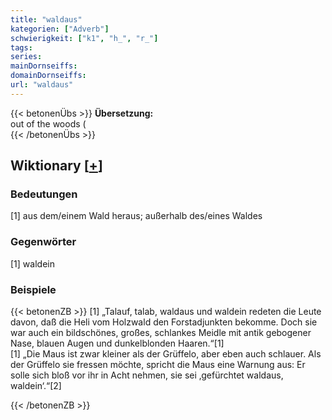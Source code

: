 ```yaml
---
title: "waldaus"
kategorien: ["Adverb"]
schwierigkeit: ["k1", "h_", "r_"]
tags:
series:
mainDornseiffs:
domainDornseiffs:
url: "waldaus"
---
```


{{< betonenÜbs >}}
**Übersetzung:**  
out of the woods (  
{{< /betonenÜbs >}}

## Wiktionary [[+](https://de.wiktionary.org/wiki/waldaus)]

### Bedeutungen
[1] aus dem/einem Wald heraus; außerhalb des/eines Waldes  

### Gegenwörter
[1] waldein  

### Beispiele
{{< betonenZB >}}
[1] „Talauf, talab, waldaus und waldein redeten die Leute davon, daß die Heli vom Holzwald den Forstadjunkten bekomme. Doch sie war auch ein bildschönes, großes, schlankes Meidle mit antik gebogener Nase, blauen Augen und dunkelblonden Haaren.“[1]  
[1] „Die Maus ist zwar kleiner als der Grüffelo, aber eben auch schlauer. Als der Grüffelo sie fressen möchte, spricht die Maus eine Warnung aus: Er solle sich bloß vor ihr in Acht nehmen, sie sei ‚gefürchtet waldaus, waldein‘.“[2]  

{{< /betonenZB >}}

